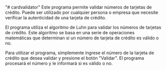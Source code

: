 "# cardvalidator" 
Este programa permite validar números de tarjetas de crédito. Puede ser utilizado por cualquier persona o empresa que necesite verificar la autenticidad de una tarjeta de crédito.

El programa utiliza el algoritmo de Luhn para validar los números de tarjetas de crédito. Este algoritmo se basa en una serie de operaciones matemáticas que determinan si un número de tarjeta de crédito es válido o no.

Para utilizar el programa, simplemente ingrese el número de la tarjeta de crédito que desea validar y presione el botón "Validar". El programa procesará el número y le informará si es válido o no.